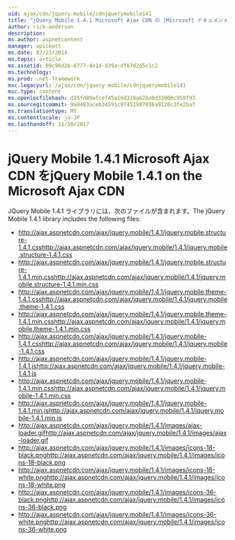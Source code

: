 ```yaml
---
uid: ajax/cdn/jquery-mobile/cdnjquerymobile141
title: "jQuery Mobile 1.4.1 Microsoft Ajax CDN の |Microsoft ドキュメント"
author: rick-anderson
description: 
ms.author: aspnetcontent
manager: wpickett
ms.date: 07/23/2014
ms.topic: article
ms.assetid: 89c96d26-6777-4e1d-839a-df67d2d5c1c2
ms.technology: 
ms.prod: .net-framework
msc.legacyurl: /ajax/cdn/jquery-mobile/cdnjquerymobile141
msc.type: content
ms.openlocfilehash: d15fd89afcef45a16d328a62ba9d33006c959f93
ms.sourcegitcommit: 9a9483aceb34591c97451997036a9120c3fe2baf
ms.translationtype: MT
ms.contentlocale: ja-JP
ms.lasthandoff: 11/10/2017
---
```

<a name="jquery-mobile-141-on-the-microsoft-ajax-cdn"></a><span data-ttu-id="a3d69-102">jQuery Mobile 1.4.1 Microsoft Ajax CDN を</span><span class="sxs-lookup"><span data-stu-id="a3d69-102">jQuery Mobile 1.4.1 on the Microsoft Ajax CDN</span></span>
====================
<span data-ttu-id="a3d69-103">JQuery Mobile 1.4.1 ライブラリには、次のファイルが含まれます。</span><span class="sxs-lookup"><span data-stu-id="a3d69-103">The jQuery Mobile 1.4.1 library includes the following files:</span></span>

- <span data-ttu-id="a3d69-104">http://ajax.aspnetcdn.com/ajax/jquery.mobile/1.4.1/jquery.mobile.structure-1.4.1.css</span><span class="sxs-lookup"><span data-stu-id="a3d69-104">http://ajax.aspnetcdn.com/ajax/jquery.mobile/1.4.1/jquery.mobile.structure-1.4.1.css</span></span>
- <span data-ttu-id="a3d69-105">http://ajax.aspnetcdn.com/ajax/jquery.mobile/1.4.1/jquery.mobile.structure-1.4.1.min.css</span><span class="sxs-lookup"><span data-stu-id="a3d69-105">http://ajax.aspnetcdn.com/ajax/jquery.mobile/1.4.1/jquery.mobile.structure-1.4.1.min.css</span></span>
- <span data-ttu-id="a3d69-106">http://ajax.aspnetcdn.com/ajax/jquery.mobile/1.4.1/jquery.mobile.theme-1.4.1.css</span><span class="sxs-lookup"><span data-stu-id="a3d69-106">http://ajax.aspnetcdn.com/ajax/jquery.mobile/1.4.1/jquery.mobile.theme-1.4.1.css</span></span>
- <span data-ttu-id="a3d69-107">http://ajax.aspnetcdn.com/ajax/jquery.mobile/1.4.1/jquery.mobile.theme-1.4.1.min.css</span><span class="sxs-lookup"><span data-stu-id="a3d69-107">http://ajax.aspnetcdn.com/ajax/jquery.mobile/1.4.1/jquery.mobile.theme-1.4.1.min.css</span></span>
- <span data-ttu-id="a3d69-108">http://ajax.aspnetcdn.com/ajax/jquery.mobile/1.4.1/jquery.mobile-1.4.1.css</span><span class="sxs-lookup"><span data-stu-id="a3d69-108">http://ajax.aspnetcdn.com/ajax/jquery.mobile/1.4.1/jquery.mobile-1.4.1.css</span></span>
- <span data-ttu-id="a3d69-109">http://ajax.aspnetcdn.com/ajax/jquery.mobile/1.4.1/jquery.mobile-1.4.1.js</span><span class="sxs-lookup"><span data-stu-id="a3d69-109">http://ajax.aspnetcdn.com/ajax/jquery.mobile/1.4.1/jquery.mobile-1.4.1.js</span></span>
- <span data-ttu-id="a3d69-110">http://ajax.aspnetcdn.com/ajax/jquery.mobile/1.4.1/jquery.mobile-1.4.1.min.css</span><span class="sxs-lookup"><span data-stu-id="a3d69-110">http://ajax.aspnetcdn.com/ajax/jquery.mobile/1.4.1/jquery.mobile-1.4.1.min.css</span></span>
- <span data-ttu-id="a3d69-111">http://ajax.aspnetcdn.com/ajax/jquery.mobile/1.4.1/jquery.mobile-1.4.1.min.js</span><span class="sxs-lookup"><span data-stu-id="a3d69-111">http://ajax.aspnetcdn.com/ajax/jquery.mobile/1.4.1/jquery.mobile-1.4.1.min.js</span></span>
- <span data-ttu-id="a3d69-112">http://ajax.aspnetcdn.com/ajax/jquery.mobile/1.4.1/images/ajax-loader.gif</span><span class="sxs-lookup"><span data-stu-id="a3d69-112">http://ajax.aspnetcdn.com/ajax/jquery.mobile/1.4.1/images/ajax-loader.gif</span></span>
- <span data-ttu-id="a3d69-113">http://ajax.aspnetcdn.com/ajax/jquery.mobile/1.4.1/images/icons-18-black.png</span><span class="sxs-lookup"><span data-stu-id="a3d69-113">http://ajax.aspnetcdn.com/ajax/jquery.mobile/1.4.1/images/icons-18-black.png</span></span>
- <span data-ttu-id="a3d69-114">http://ajax.aspnetcdn.com/ajax/jquery.mobile/1.4.1/images/icons-18-white.png</span><span class="sxs-lookup"><span data-stu-id="a3d69-114">http://ajax.aspnetcdn.com/ajax/jquery.mobile/1.4.1/images/icons-18-white.png</span></span>
- <span data-ttu-id="a3d69-115">http://ajax.aspnetcdn.com/ajax/jquery.mobile/1.4.1/images/icons-36-black.png</span><span class="sxs-lookup"><span data-stu-id="a3d69-115">http://ajax.aspnetcdn.com/ajax/jquery.mobile/1.4.1/images/icons-36-black.png</span></span>
- <span data-ttu-id="a3d69-116">http://ajax.aspnetcdn.com/ajax/jquery.mobile/1.4.1/images/icons-36-white.png</span><span class="sxs-lookup"><span data-stu-id="a3d69-116">http://ajax.aspnetcdn.com/ajax/jquery.mobile/1.4.1/images/icons-36-white.png</span></span>
